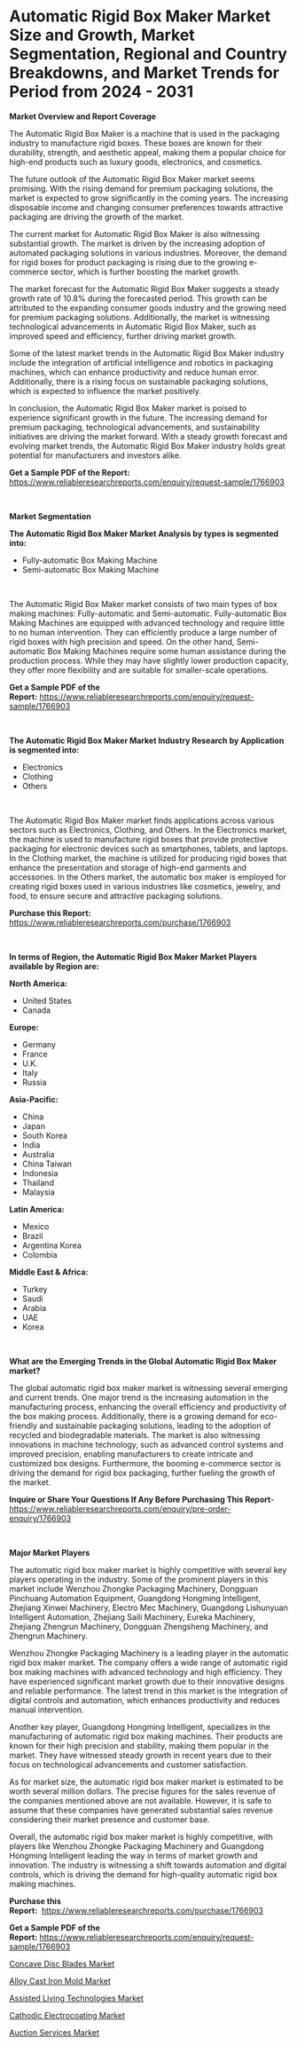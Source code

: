 <p><h1>Automatic Rigid Box Maker Market Size and Growth, Market Segmentation, Regional and Country Breakdowns, and Market Trends for Period from 2024 -  2031</h1></p><p><strong>Market Overview and Report Coverage</strong></p>
<p><p>The Automatic Rigid Box Maker is a machine that is used in the packaging industry to manufacture rigid boxes. These boxes are known for their durability, strength, and aesthetic appeal, making them a popular choice for high-end products such as luxury goods, electronics, and cosmetics.</p><p>The future outlook of the Automatic Rigid Box Maker market seems promising. With the rising demand for premium packaging solutions, the market is expected to grow significantly in the coming years. The increasing disposable income and changing consumer preferences towards attractive packaging are driving the growth of the market.</p><p>The current market for Automatic Rigid Box Maker is also witnessing substantial growth. The market is driven by the increasing adoption of automated packaging solutions in various industries. Moreover, the demand for rigid boxes for product packaging is rising due to the growing e-commerce sector, which is further boosting the market growth.</p><p>The market forecast for the Automatic Rigid Box Maker suggests a steady growth rate of 10.8% during the forecasted period. This growth can be attributed to the expanding consumer goods industry and the growing need for premium packaging solutions. Additionally, the market is witnessing technological advancements in Automatic Rigid Box Maker, such as improved speed and efficiency, further driving market growth.</p><p>Some of the latest market trends in the Automatic Rigid Box Maker industry include the integration of artificial intelligence and robotics in packaging machines, which can enhance productivity and reduce human error. Additionally, there is a rising focus on sustainable packaging solutions, which is expected to influence the market positively.</p><p>In conclusion, the Automatic Rigid Box Maker market is poised to experience significant growth in the future. The increasing demand for premium packaging, technological advancements, and sustainability initiatives are driving the market forward. With a steady growth forecast and evolving market trends, the Automatic Rigid Box Maker industry holds great potential for manufacturers and investors alike.</p></p>
<p><strong>Get a Sample PDF of the Report:</strong> <a href="https://www.reliableresearchreports.com/enquiry/request-sample/1766903">https://www.reliableresearchreports.com/enquiry/request-sample/1766903</a></p>
<p>&nbsp;</p>
<p><strong>Market Segmentation</strong></p>
<p><strong>The Automatic Rigid Box Maker Market Analysis by types is segmented into:</strong></p>
<p><ul><li>Fully-automatic Box Making Machine</li><li>Semi-automatic Box Making Machine</li></ul></p>
<p>&nbsp;</p>
<p><p>The Automatic Rigid Box Maker market consists of two main types of box making machines: Fully-automatic and Semi-automatic. Fully-automatic Box Making Machines are equipped with advanced technology and require little to no human intervention. They can efficiently produce a large number of rigid boxes with high precision and speed. On the other hand, Semi-automatic Box Making Machines require some human assistance during the production process. While they may have slightly lower production capacity, they offer more flexibility and are suitable for smaller-scale operations.</p></p>
<p><strong>Get a Sample PDF of the Report:</strong>&nbsp;<a href="https://www.reliableresearchreports.com/enquiry/request-sample/1766903">https://www.reliableresearchreports.com/enquiry/request-sample/1766903</a></p>
<p>&nbsp;</p>
<p><strong>The Automatic Rigid Box Maker Market Industry Research by Application is segmented into:</strong></p>
<p><ul><li>Electronics</li><li>Clothing</li><li>Others</li></ul></p>
<p>&nbsp;</p>
<p><p>The Automatic Rigid Box Maker market finds applications across various sectors such as Electronics, Clothing, and Others. In the Electronics market, the machine is used to manufacture rigid boxes that provide protective packaging for electronic devices such as smartphones, tablets, and laptops. In the Clothing market, the machine is utilized for producing rigid boxes that enhance the presentation and storage of high-end garments and accessories. In the Others market, the automatic box maker is employed for creating rigid boxes used in various industries like cosmetics, jewelry, and food, to ensure secure and attractive packaging solutions.</p></p>
<p><strong>Purchase this Report:</strong>&nbsp; <a href="https://www.reliableresearchreports.com/purchase/1766903">https://www.reliableresearchreports.com/purchase/1766903</a></p>
<p>&nbsp;</p>
<p><strong>In terms of Region, the Automatic Rigid Box Maker Market Players available by Region are:</strong></p>
<p>
    <p> <strong> North America: </strong>
        <ul>
            <li>United States</li>
            <li>Canada</li>
        </ul>
        </p> 
    <p> <strong> Europe: </strong>
        <ul>
            <li>Germany</li>
            <li>France</li>
            <li>U.K.</li>
            <li>Italy</li>
            <li>Russia</li>
        </ul>
        </p> 
    <p> <strong> Asia-Pacific: </strong>
        <ul>
            <li>China</li>
            <li>Japan</li>
            <li>South Korea</li>
            <li>India</li>
            <li>Australia</li>
            <li>China Taiwan</li>
            <li>Indonesia</li>
            <li>Thailand</li>
            <li>Malaysia</li>
        </ul>
        </p> 
    <p> <strong> Latin America: </strong>
        <ul>
            <li>Mexico</li>
            <li>Brazil</li>
            <li>Argentina Korea</li>
            <li>Colombia</li>
        </ul>
        </p> 
    <p> <strong> Middle East & Africa: </strong>
        <ul>
            <li>Turkey</li>
            <li>Saudi</li>
            <li>Arabia</li>
            <li>UAE</li>
            <li>Korea</li>
        </ul>
    </p>
    </p>
<p>&nbsp;</p>
<p><strong>What are the Emerging Trends in the Global Automatic Rigid Box Maker market?</strong></p>
<p><p>The global automatic rigid box maker market is witnessing several emerging and current trends. One major trend is the increasing automation in the manufacturing process, enhancing the overall efficiency and productivity of the box making process. Additionally, there is a growing demand for eco-friendly and sustainable packaging solutions, leading to the adoption of recycled and biodegradable materials. The market is also witnessing innovations in machine technology, such as advanced control systems and improved precision, enabling manufacturers to create intricate and customized box designs. Furthermore, the booming e-commerce sector is driving the demand for rigid box packaging, further fueling the growth of the market.</p></p>
<p><strong>Inquire or Share Your Questions If Any Before Purchasing This Report</strong>- <a href="https://www.reliableresearchreports.com/enquiry/pre-order-enquiry/1766903">https://www.reliableresearchreports.com/enquiry/pre-order-enquiry/1766903</a></p>
<p>&nbsp;</p>
<p><strong>Major Market Players</strong></p>
<p><p>The automatic rigid box maker market is highly competitive with several key players operating in the industry. Some of the prominent players in this market include Wenzhou Zhongke Packaging Machinery, Dongguan Pinchuang Automation Equipment, Guangdong Hongming Intelligent, Zhejiang Xinwei Machinery, Electro Mec Machinery, Guangdong Lishunyuan Intelligent Automation, Zhejiang Saili Machinery, Eureka Machinery, Zhejiang Zhengrun Machinery, Dongguan Zhengsheng Machinery, and Zhengrun Machinery.</p><p>Wenzhou Zhongke Packaging Machinery is a leading player in the automatic rigid box maker market. The company offers a wide range of automatic rigid box making machines with advanced technology and high efficiency. They have experienced significant market growth due to their innovative designs and reliable performance. The latest trend in this market is the integration of digital controls and automation, which enhances productivity and reduces manual intervention.</p><p>Another key player, Guangdong Hongming Intelligent, specializes in the manufacturing of automatic rigid box making machines. Their products are known for their high precision and stability, making them popular in the market. They have witnessed steady growth in recent years due to their focus on technological advancements and customer satisfaction.</p><p>As for market size, the automatic rigid box maker market is estimated to be worth several million dollars. The precise figures for the sales revenue of the companies mentioned above are not available. However, it is safe to assume that these companies have generated substantial sales revenue considering their market presence and customer base.</p><p>Overall, the automatic rigid box maker market is highly competitive, with players like Wenzhou Zhongke Packaging Machinery and Guangdong Hongming Intelligent leading the way in terms of market growth and innovation. The industry is witnessing a shift towards automation and digital controls, which is driving the demand for high-quality automatic rigid box making machines.</p></p>
<p><strong>Purchase this Report:</strong>&nbsp;&nbsp;<a href="https://www.reliableresearchreports.com/purchase/1766903">https://www.reliableresearchreports.com/purchase/1766903</a></p>
<p></p>
<p><strong>Get a Sample PDF of the Report:</strong>&nbsp;<a href="https://www.reliableresearchreports.com/enquiry/request-sample/1766903">https://www.reliableresearchreports.com/enquiry/request-sample/1766903</a></p>
<p><p><a href="https://github.com/gshchiplitsov/Market-Research-Report-List-2/blob/main/concave-disc-blades-market.md">Concave Disc Blades Market</a></p><p><a href="https://github.com/rahu1503/Market-Research-Report-List-2/blob/main/alloy-cast-iron-mold-market.md">Alloy Cast Iron Mold Market</a></p><p><a href="https://medium.com/@myrticecole/assisted-living-technologies-market-research-report-its-history-and-forecast-2023-to-2030-7f3a76007271">Assisted Living Technologies Market</a></p><p><a href="https://medium.com/@marlonblick/cathodic-electrocoating-market-outlook-industry-overview-and-forecast-2023-to-2030-a6572db21158">Cathodic Electrocoating Market</a></p><p><a href="https://medium.com/@myrticecole/auction-services-market-exploring-market-share-market-trends-and-future-growth-c486a4e65a4e">Auction Services Market</a></p></p>